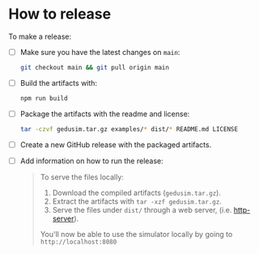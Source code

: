 # How to release

To make a release:

- [ ] Make sure you have the latest changes on `main`:

  ```sh
  git checkout main && git pull origin main
  ```

- [ ] Build the artifacts with:

  ```sh
  npm run build
  ```

- [ ] Package the artifacts with the readme and license:

  ```sh
  tar -czvf gedusim.tar.gz examples/* dist/* README.md LICENSE
  ```

- [ ] Create a new GitHub release with the packaged artifacts.

- [ ] Add information on how to run the release:

  > To serve the files locally:
  >
  > 1. Download the compiled artifacts (`gedusim.tar.gz`).
  > 2. Extract the artifacts with `tar -xzf gedusim.tar.gz`.
  > 3. Serve the files under `dist/` through a web server, (i.e. [http-server](https://www.npmjs.com/package/http-server)).
  >
  > You'll now be able to use the simulator locally by going to `http://localhost:8080`
